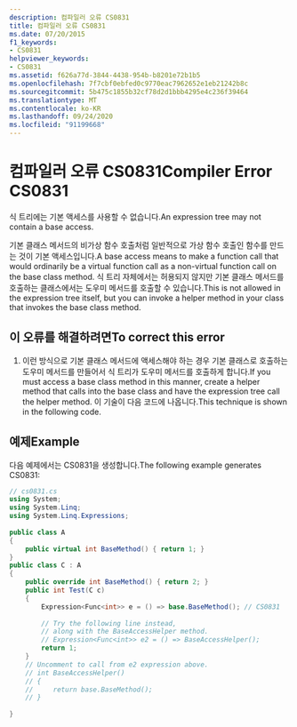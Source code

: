 ```yaml
---
description: 컴파일러 오류 CS0831
title: 컴파일러 오류 CS0831
ms.date: 07/20/2015
f1_keywords:
- CS0831
helpviewer_keywords:
- CS0831
ms.assetid: f626a77d-3844-4438-954b-b8201e72b1b5
ms.openlocfilehash: 7f7cbf0ebfed0c9770eac7962652e1eb21242b8c
ms.sourcegitcommit: 5b475c1855b32cf78d2d1bbb4295e4c236f39464
ms.translationtype: MT
ms.contentlocale: ko-KR
ms.lasthandoff: 09/24/2020
ms.locfileid: "91199668"
---
```

# <a name="compiler-error-cs0831"></a><span data-ttu-id="dc6ac-103">컴파일러 오류 CS0831</span><span class="sxs-lookup"><span data-stu-id="dc6ac-103">Compiler Error CS0831</span></span>

<span data-ttu-id="dc6ac-104">식 트리에는 기본 액세스를 사용할 수 없습니다.</span><span class="sxs-lookup"><span data-stu-id="dc6ac-104">An expression tree may not contain a base access.</span></span>  
  
 <span data-ttu-id="dc6ac-105">기본 클래스 메서드의 비가상 함수 호출처럼 일반적으로 가상 함수 호출인 함수를 만드는 것이 기본 액세스입니다.</span><span class="sxs-lookup"><span data-stu-id="dc6ac-105">A base access means to make a function call that would ordinarily be a virtual function call as a non-virtual function call on the base class method.</span></span> <span data-ttu-id="dc6ac-106">식 트리 자체에서는 허용되지 않지만 기본 클래스 메서드를 호출하는 클래스에서는 도우미 메서드를 호출할 수 있습니다.</span><span class="sxs-lookup"><span data-stu-id="dc6ac-106">This is not allowed in the expression tree itself, but you can invoke a helper method in your class that invokes the base class method.</span></span>  
  
## <a name="to-correct-this-error"></a><span data-ttu-id="dc6ac-107">이 오류를 해결하려면</span><span class="sxs-lookup"><span data-stu-id="dc6ac-107">To correct this error</span></span>  
  
1. <span data-ttu-id="dc6ac-108">이런 방식으로 기본 클래스 메서드에 액세스해야 하는 경우 기본 클래스로 호출하는 도우미 메서드를 만들어서 식 트리가 도우미 메서드를 호출하게 합니다.</span><span class="sxs-lookup"><span data-stu-id="dc6ac-108">If you must access a base class method in this manner, create a helper method that calls into the base class and have the expression tree call the helper method.</span></span> <span data-ttu-id="dc6ac-109">이 기술이 다음 코드에 나옵니다.</span><span class="sxs-lookup"><span data-stu-id="dc6ac-109">This technique is shown in the following code.</span></span>  
  
## <a name="example"></a><span data-ttu-id="dc6ac-110">예제</span><span class="sxs-lookup"><span data-stu-id="dc6ac-110">Example</span></span>  

 <span data-ttu-id="dc6ac-111">다음 예제에서는 CS0831을 생성합니다.</span><span class="sxs-lookup"><span data-stu-id="dc6ac-111">The following example generates CS0831:</span></span>  
  
```csharp  
// cs0831.cs  
using System;  
using System.Linq;  
using System.Linq.Expressions;  
  
public class A  
{  
    public virtual int BaseMethod() { return 1; }  
}  
public class C : A  
{  
    public override int BaseMethod() { return 2; }  
    public int Test(C c)  
    {  
        Expression<Func<int>> e = () => base.BaseMethod(); // CS0831  
  
        // Try the following line instead,
        // along with the BaseAccessHelper method.  
        // Expression<Func<int>> e2 = () => BaseAccessHelper();  
        return 1;  
    }
    // Uncomment to call from e2 expression above.  
    // int BaseAccessHelper()  
    // {  
    //     return base.BaseMethod();  
    // }  
  
}
```
